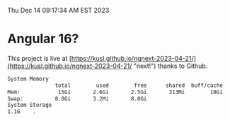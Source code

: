 Thu Dec 14 09:17:34 AM EST 2023

# Angular 16?


This project is live at [https://kusl.github.io/ngnext-2023-04-21/](https://kusl.github.io/ngnext-2023-04-21/ "next!") thanks to Github.

```bash
System Memory
               total        used        free      shared  buff/cache   available
Mem:            15Gi       2.6Gi       2.5Gi       313Mi        10Gi        12Gi
Swap:          8.0Gi       3.2Mi       8.0Gi
System Storage
1.1G	.
```
```bash
